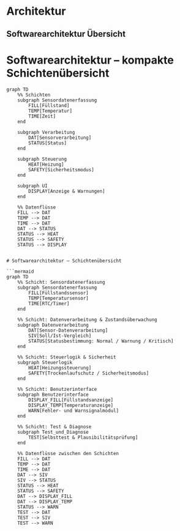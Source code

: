 # Architektur 

## Softwarearchitektur Übersicht

# Softwarearchitektur – kompakte Schichtenübersicht

```mermaid
graph TD
    %% Schichten
    subgraph Sensordatenerfassung
        FILL[Füllstand]
        TEMP[Temperatur]
        TIME[Zeit]
    end

    subgraph Verarbeitung
        DAT[Sensorverarbeitung]
        STATUS[Status]
    end

    subgraph Steuerung
        HEAT[Heizung]
        SAFETY[Sicherheitsmodus]
    end

    subgraph UI
        DISPLAY[Anzeige & Warnungen]
    end

    %% Datenflüsse
    FILL --> DAT
    TEMP --> DAT
    TIME --> DAT
    DAT --> STATUS
    STATUS --> HEAT
    STATUS --> SAFETY
    STATUS --> DISPLAY


# Softwarearchitektur – Schichtenübersicht

```mermaid
graph TD
    %% Schicht: Sensordatenerfassung
    subgraph Sensordatenerfassung
        FILL[Füllstandssensor]
        TEMP[Temperatursensor]
        TIME[RTC/Timer]
    end

    %% Schicht: Datenverarbeitung & Zustandsüberwachung
    subgraph Datenverarbeitung
        DAT[Sensor-Datenverarbeitung]
        SIV[Soll/Ist-Vergleich]
        STATUS[Statusbestimmung: Normal / Warnung / Kritisch]
    end

    %% Schicht: Steuerlogik & Sicherheit
    subgraph Steuerlogik
        HEAT[Heizungssteuerung]
        SAFETY[Trockenlaufschutz / Sicherheitsmodus]
    end

    %% Schicht: Benutzerinterface
    subgraph Benutzerinterface
        DISPLAY_FILL[Füllstandsanzeige]
        DISPLAY_TEMP[Temperaturanzeige]
        WARN[Fehler- und Warnsignalmodul]
    end

    %% Schicht: Test & Diagnose
    subgraph Test_und_Diagnose
        TEST[Selbsttest & Plausibilitätsprüfung]
    end

    %% Datenflüsse zwischen den Schichten
    FILL --> DAT
    TEMP --> DAT
    TIME --> DAT
    DAT --> SIV
    SIV --> STATUS
    STATUS --> HEAT
    STATUS --> SAFETY
    DAT --> DISPLAY_FILL
    DAT --> DISPLAY_TEMP
    STATUS --> WARN
    TEST --> DAT
    TEST --> SIV
    TEST --> WARN
